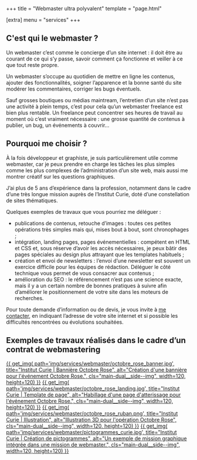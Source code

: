 +++
title = "Webmaster ultra polyvalent"
template = "page.html"

[extra]
menu = "services"
+++

## C'est qui le webmaster ?

Un webmaster c’est comme le concierge d’un site internet : il doit être au courant de ce qui s’y passe, savoir comment ça fonctionne et veiller à ce que tout reste propre.

Un webmaster s’occupe au quotidien de mettre en ligne les contenus, ajouter des fonctionnalités, soigner l’apparence et la bonne santé du site modérer les commentaires, corriger les bugs éventuels.

Sauf grosses boutiques ou médias maintream, l’entretien d’un site n’est pas une activité à plein temps, c’est pour cela qu’un webmaster freelance est bien plus rentable. Un freelance peut concentrer ses heures de travail au moment où c’est vraiment nécessaire : une grosse quantité de contenus à publier, un bug, un événements à couvrir…

## Pourquoi me choisir ?

À la fois développeur et graphiste, je suis particulièrement utile comme webmaster, car je peux prendre en charge les tâches les plus simples comme les plus complexes de l’administration d’un site web, mais aussi me montrer créatif sur les questions graphiques.

J’ai plus de 5 ans d’expérience dans la profession, notamment dans le cadre d’une très longue mission auprès de l’Institut Curie, doté d’une constellation de sites thématiques.

Quelques exemples de travaux que vous pourriez me déléguer :

- publications de contenus, retouche d’images : toutes ces petites opérations très simples mais qui, mises bout à bout, sont chronophages ;
- intégration, landing pages, pages événementielles : compétent en HTML et CSS et, sous réserve d’avoir les accès nécessaires, je peux bâtir des pages spéciales au design plus attrayant que les templates habituels ;
- création et envoi de newsletters : l’envoi d’une newsletter est souvent un exercice difficile pour les équipes de rédaction. Déléguer le côté technique vous permet de vous consacrer aux contenus ;
- amélioration du SEO : le référencement n’est pas une science exacte, mais il y a un certain nombre de bonnes pratiques à suivre afin d’améliorer le positionnement de votre site dans les moteurs de recherches.

Pour toute demande d’information ou de devis, je vous invite à [me contacter](@/contact.md), en indiquant l’adresse de votre site internet et si possible les difficultés rencontrées ou évolutions souhaitées.

## Exemples de travaux réalisés dans le cadre d’un contrat de webmastering

<div class="gallery">
    <a href="/img/services/webmaster/octobre_rose_banner.jpg">
    {{ get_img(
        path='img/services/webmaster/octobre_rose_banner.jpg',
        title="Institut Curie | Bannière Octobre Rose",
        alt="Création d'une bannière pour l'événement Octobre Rose.",
        cls="main-dual__side--img",
        width=120, height=120) }}</a>
    <a href="/img/services/webmaster/octobre_rose_landing.jpg">
    {{ get_img(
        path='img/services/webmaster/octobre_rose_landing.jpg',
        title="Institut Curie | Template de page",
        alt="Habillage d'une page d'atterissage pour l'événement Octobre Rose.",
        cls="main-dual__side--img",
        width=120, height=120) }}</a>
    <a href="/img/services/webmaster/octobre_rose_ruban.png">
    {{ get_img(
        path='img/services/webmaster/octobre_rose_ruban.png',
        title="Institut Curie | Illustration",
        alt="Illustration 3D pour l'opération Octobre Rose",
        cls="main-dual__side--img",
        width=120, height=120) }}</a>
    <a href="/img/services/webmaster/pictogrammes_curie.jpg">
    {{ get_img(
        path='img/services/webmaster/pictogrammes_curie.jpg',
        title="Institut Curie | Création de pictogrammes",
        alt="Un exemple de mission graphique intégrée dans une mission de webmaster.",
        cls="main-dual__side--img",
        width=120, height=120) }}</a>
</div>
